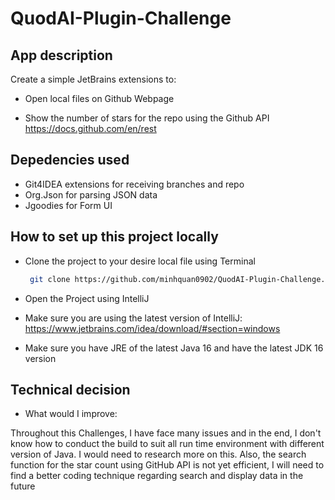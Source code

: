 # QuodAI-Plugin-Challenge

## App description

Create a simple JetBrains extensions to:

 - Open local files  on Github Webpage 


 - Show the number of stars for the repo using the Github API https://docs.github.com/en/rest

## Depedencies used
- Git4IDEA extensions for receiving branches and repo
- Org.Json for parsing JSON data
- Jgoodies for Form UI

## How to set up this project locally

- Clone the project to your desire local file using Terminal

   ```sh
    git clone https://github.com/minhquan0902/QuodAI-Plugin-Challenge.git
   ```
- Open the Project using IntelliJ
- Make sure you are using the latest version of IntelliJ: https://www.jetbrains.com/idea/download/#section=windows
- Make sure you have JRE of the latest Java 16 and have the latest JDK 16 version

## Technical decision

- What would I improve:

 Throughout this Challenges, I have face many issues and in the end, I don't know how to conduct the build to suit all run time environment with different version of Java. I would need to research more on this. Also, the search function for the star count using GitHub API is not yet efficient, I will need to find a better coding technique regarding search and display data in the future
